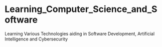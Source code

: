 # Learning_Computer_Science_and_Software
Learning Various Technologies aiding in Software Development, Artificial Intelligence and Cybersecurity
